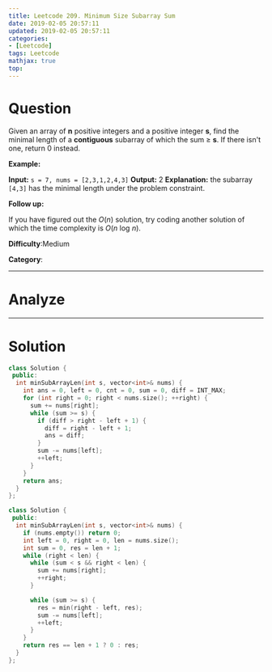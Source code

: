 ```yaml
---
title: Leetcode 209. Minimum Size Subarray Sum
date: 2019-02-05 20:57:11
updated: 2019-02-05 20:57:11
categories: 
- [Leetcode]
tags: Leetcode
mathjax: true
top:
---
```


# Question

Given an array of  **n**  positive integers and a positive integer  **s**, find the minimal length of a  **contiguous**  subarray of which the sum ≥  **s**. If there isn't one, return 0 instead.

**Example:**

**Input:** `s = 7, nums = [2,3,1,2,4,3]`
**Output:** 2
**Explanation:** the subarray `[4,3]` has the minimal length under the problem constraint.

**Follow up:**

If you have figured out the  _O_(_n_) solution, try coding another solution of which the time complexity is  _O_(_n_  log  _n_).

**Difficulty**:Medium

**Category**:

<!-- more -->

------------

# Analyze

------------

# Solution

```cpp
class Solution {
 public:
  int minSubArrayLen(int s, vector<int>& nums) {
    int ans = 0, left = 0, cnt = 0, sum = 0, diff = INT_MAX;
    for (int right = 0; right < nums.size(); ++right) {
      sum += nums[right];
      while (sum >= s) {
        if (diff > right - left + 1) {
          diff = right - left + 1;
          ans = diff;
        }
        sum -= nums[left];
        ++left;
      }
    }
    return ans;
  }
};
```

```cpp
class Solution {
 public:
  int minSubArrayLen(int s, vector<int>& nums) {
    if (nums.empty()) return 0;
    int left = 0, right = 0, len = nums.size();
    int sum = 0, res = len + 1;
    while (right < len) {
      while (sum < s && right < len) {
        sum += nums[right];
        ++right;
      }

      while (sum >= s) {
        res = min(right - left, res);
        sum -= nums[left];
        ++left;
      }
    }
    return res == len + 1 ? 0 : res;
  }
};
```